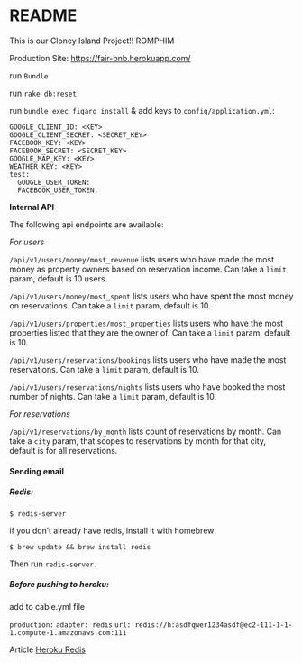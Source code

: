 # README

This is our Cloney Island Project!! ROMPHIM

Production Site: https://fair-bnb.herokuapp.com/

run `Bundle`

run `rake db:reset`

run `bundle exec figaro install` & add keys to `config/application.yml`:
```  
GOOGLE_CLIENT_ID: <KEY>
GOOGLE_CLIENT_SECRET: <SECRET_KEY>
FACEBOOK_KEY: <KEY>
FACEBOOK_SECRET: <SECRET_KEY>
GOOGLE_MAP_KEY: <KEY>
WEATHER_KEY: <KEY>
test:
  GOOGLE_USER_TOKEN:
  FACEBOOK_USER_TOKEN:
```
**Internal API**

The following api endpoints are available:

*For users*

`/api/v1/users/money/most_revenue` lists users who have made the most money as property owners based on reservation income. Can take a `limit` param, default is 10 users.

`/api/v1/users/money/most_spent` lists users who have spent the most money on reservations. Can take a `limit` param, default is 10.

`/api/v1/users/properties/most_properties` lists users who have the most properties listed that they are the owner of. Can take a `limit` param, default is 10.

`/api/v1/users/reservations/bookings` lists users who have made the most reservations. Can take a `limit` param, default is 10.

`/api/v1/users/reservations/nights` lists users who have booked the most number of nights. Can take a `limit` param, default is 10.

*For reservations*

`/api/v1/reservations/by_month` lists count of reservations by month. Can take a `city` param, that scopes to reservations by month for that city, default is for all reservations.


#### **Sending email**

##### Redis:

`$ redis-server`

if you don’t already have redis, install it with homebrew:

`$ brew update && brew install redis`

Then run `redis-server.`

##### Before pushing to heroku:

add to cable.yml file
 
`production:`
  `adapter: redis`
  `url: redis://h:asdfqwer1234asdf@ec2-111-1-1-1.compute-1.amazonaws.com:111`

  Article [Heroku Redis](https://devcenter.heroku.com/articles/heroku-redis)